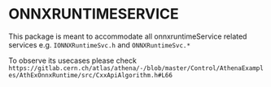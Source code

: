 # ONNXRUNTIMESERVICE

This package is meant to accommodate all onnxruntimeService related services
e.g. `IONNXRuntimeSvc.h` and `ONNXRuntimeSvc.*`

To observe its usecases please check 
`https://gitlab.cern.ch/atlas/athena/-/blob/master/Control/AthenaExamples/AthExOnnxRuntime/src/CxxApiAlgorithm.h#L66`
